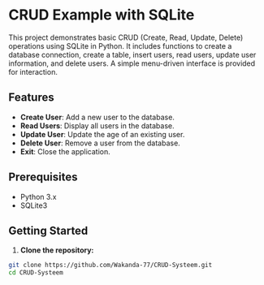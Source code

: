 # CRUD Example with SQLite

This project demonstrates basic CRUD (Create, Read, Update, Delete) operations using SQLite in Python. 
It includes functions to create a database connection, create a table, insert users, read users, update user information, and delete users. 
A simple menu-driven interface is provided for interaction.

## Features

- **Create User**: Add a new user to the database.
- **Read Users**: Display all users in the database.
- **Update User**: Update the age of an existing user.
- **Delete User**: Remove a user from the database.
- **Exit**: Close the application.

## Prerequisites

- Python 3.x
- SQLite3

## Getting Started

1. **Clone the repository:**

```bash
git clone https://github.com/Wakanda-77/CRUD-Systeem.git
cd CRUD-Systeem
